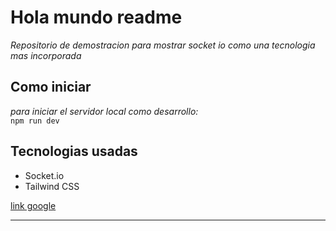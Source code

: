 # Hola mundo readme

_Repositorio de demostracion para mostrar socket io como una tecnologia mas incorporada_

## Como iniciar
_para iniciar el servidor local como desarrollo:<br>_
`npm run dev`


## Tecnologias usadas
* Socket.io
* Tailwind CSS

[link google]('www.google.com')
<hr>